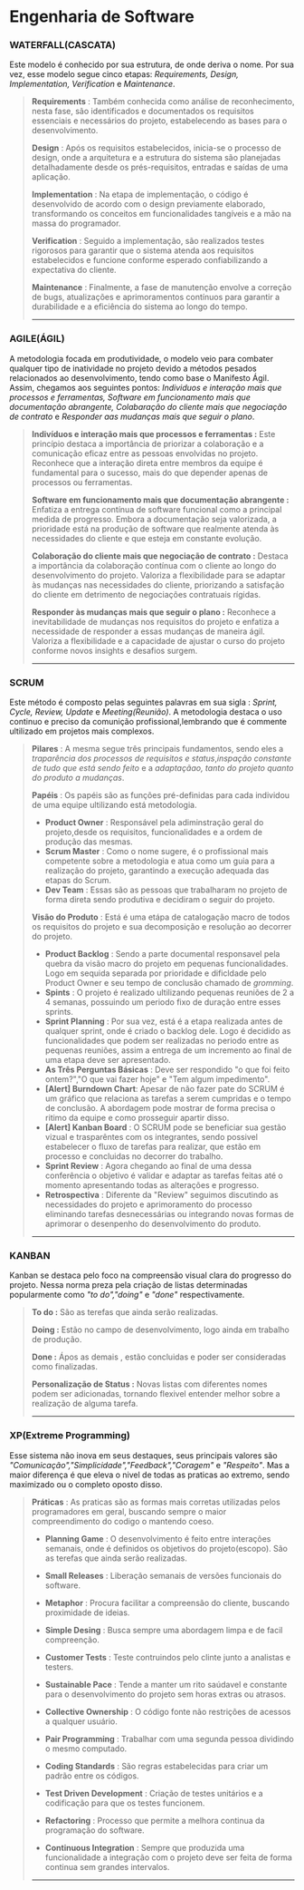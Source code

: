 # Engenharia de Software
>
### WATERFALL(CASCATA)
>
Este modelo é conhecido por sua estrutura, de onde deriva o nome. Por sua vez, esse modelo segue cinco etapas: *Requirements, Design, Implementation, Verification* e *Maintenance*.
>
>**Requirements** : Também conhecida como análise de reconhecimento, nesta fase, são identificados e documentados os requisitos essenciais e necessários do projeto, estabelecendo as bases para o desenvolvimento.
>
>**Design** : Após os requisitos estabelecidos, inicia-se o processo de design, onde a arquitetura e a estrutura do sistema são planejadas detalhadamente desde os prés-requisitos, entradas e saídas de uma aplicação.
>
>**Implementation** : Na etapa de implementação, o código é desenvolvido de acordo com o design previamente elaborado, transformando os conceitos em funcionalidades tangíveis e a mão na massa do programador.
>
>**Verification** : Seguido a implementação, são realizados testes rigorosos para garantir que o sistema atenda aos requisitos estabelecidos e funcione conforme esperado confiabilizando a expectativa do cliente.
>
>**Maintenance** : Finalmente, a fase de manutenção envolve a correção de bugs, atualizações e aprimoramentos contínuos para garantir a durabilidade e a eficiência do sistema ao longo do tempo.
>***
### AGILE(ÁGIL)
>
A metodologia focada em produtividade, o modelo veio para combater qualquer tipo de inatividade no projeto devido a métodos pesados relacionados ao desenvolvimento, tendo como base o Manifesto Ágil. Assim, chegamos aos seguintes pontos: *Individuos e interação mais que processos e ferramentas, Software em funcionamento mais que documentação abrangente, Colabaração do cliente mais que negociação de contrato* e *Responder aas mudanças mais que seguir o plano*.
>
>**Indivíduos e interação mais que processos e ferramentas :**
Este princípio destaca a importância de priorizar a colaboração e a comunicação eficaz entre as pessoas envolvidas no projeto. Reconhece que a interação direta entre membros da equipe é fundamental para o sucesso, mais do que depender apenas de processos ou ferramentas.
>
>**Software em funcionamento mais que documentação abrangente :**
Enfatiza a entrega contínua de software funcional como a principal medida de progresso. Embora a documentação seja valorizada, a prioridade está na produção de software que realmente atenda às necessidades do cliente e que esteja em constante evolução.
>
>**Colaboração do cliente mais que negociação de contrato :**
Destaca a importância da colaboração contínua com o cliente ao longo do desenvolvimento do projeto. Valoriza a flexibilidade para se adaptar às mudanças nas necessidades do cliente, priorizando a satisfação do cliente em detrimento de negociações contratuais rígidas.
>
>**Responder às mudanças mais que seguir o plano :**
Reconhece a inevitabilidade de mudanças nos requisitos do projeto e enfatiza a necessidade de responder a essas mudanças de maneira ágil. Valoriza a flexibilidade e a capacidade de ajustar o curso do projeto conforme novos insights e desafios surgem.
>
>***
### SCRUM
>
Este método é composto pelas seguintes palavras em sua sigla : *Sprint, Cycle, Review, Update* e *Meeting(Reunião)*. A metodologia destaca o uso continuo e preciso da comunição profissional,lembrando que é commente ultilizado em projetos mais complexos.
>
>**Pilares** : A mesma segue três principais fundamentos, sendo eles a *traparência dos processos de requisitos e status*,*inspação constante de tudo que está sendo feito* e a *adaptaçãao, tanto do projeto quanto do produto a mudanças*.
>
>**Papéis** : Os papéis são as funções pré-definidas para cada individou de uma equipe ultilizando está metodologia.
>* **Product Owner** : Responsável pela adiminstração geral do projeto,desde os requisitos, funcionalidades e a ordem de produção das mesmas.
>* **Scrum Master** : Como o nome sugere, é o profissional mais competente sobre a metodologia e atua como um guia para a realização do projeto, garantindo a execução adequada das etapas do Scrum.
>* **Dev Team** : Essas são as pessoas que trabalharam no projeto de forma direta sendo produtiva e decidiram o seguir do projeto.
>
>**Visão do Produto** : Está é uma etápa de catalogação macro de todos os requisitos do projeto e sua decomposição e resolução ao decorrer do projeto.
>* **Product Backlog** : Sendo a parte documental responsavel pela quebra da visão macro do projeto em pequenas funcionalidades. Logo em sequida separada por prioridade e dificldade pelo Product Owner e seu tempo de conclusão chamado de *gromming*.
>* **Spints** : O projeto é realizado ultilizando pequenas reuniões de 2 a 4 semanas, possuindo um periodo fixo de duração entre esses sprints.
>* **Sprint Planning** : Por sua vez, está é a etapa realizada antes de qualquer sprint, onde é criado o backlog dele. Logo é decidido as funcionalidades que podem ser realizadas no periodo entre as pequenas reuniões, assim a entrega de um incremento ao final de uma etapa deve ser apresentado.
>* **As Três Perguntas Básicas** : Deve ser respondido "o que foi feito ontem?","O que vai fazer hoje" e "Tem algum impedimento".
>* **[Alert] Burndown Chart**: Apesar de não fazer pate do SCRUM é um gráfico que relaciona as tarefas a serem cumpridas e o tempo de conclusão. A abordagem pode mostrar de forma precisa o ritimo da equipe e como prosseguir apartir disso. 
>* **[Alert] Kanban Board** : O SCRUM pode se beneficiar sua gestão vizual e trasparêntes com os integrantes, sendo possivel estabelecer o fluxo de tarefas para realizar, que estão em processo e concluidas no decorrer do trabalho.
>* **Sprint Review** : Agora chegando ao final de uma dessa conferência o objetivo é validar e adaptar as tarefas feitas até o momento apresentando todas as alterações e progresso.
>* **Retrospectiva** : Diferente da "Review" seguimos discutindo as necessidades do projeto e aprimoramento do processo eliminando tarefas desnecessárias ou integrando novas formas de aprimorar o desenpenho do desenvolvimento do produto.
>
>***
### KANBAN
>
Kanban se destaca pelo foco na compreensão visual clara do progresso do projeto. Nessa norma preza pela criação de listas determinadas popularmente como *"to do","doing"* e *"done"* respectivamente.
>
>**To do :**
São as terefas que ainda serão realizadas.
>
>**Doing :**
Estão no campo de desenvolvimento, logo ainda em trabalho de produção.
>
>**Done :**
Ápos as demais , estão concluidas e poder ser consideradas como finalizadas.
>
>**Personalização de Status :**
Novas listas com diferentes nomes podem ser adicionadas, tornando flexivel entender melhor sobre a realização de alguma tarefa. 
>
>***
### XP(Extreme Programming)
>
Esse sistema não inova em seus destaques, seus principais valores são *"Comunicação","Simplicidade","Feedback","Coragem"* e *"Respeito"*. Mas a maior diferença é que eleva o nivel de todas as praticas ao extremo, sendo maximizado ou o completo oposto disso. 
>
>**Práticas** :  As praticas são as formas mais corretas utilizadas pelos programadores em geral, buscando sempre o maior compreendimento do codigo o mantendo coeso.
>* **Planning Game** : O desenvolvimento é feito entre interações semanais, onde é definidos os objetivos do projeto(escopo).
São as terefas que ainda serão realizadas.
>
>* **Small Releases** : Liberação semanais de versões funcionais do software.
>
>* **Metaphor** : Procura facilitar a compreensão do cliente, buscando proximidade de ideias.
>
>* **Simple Desing** : Busca sempre uma abordagem limpa e de facil compreenção.
>
>* **Customer Tests** : Teste contruindos pelo clinte junto a analistas e testers.
>
>* **Sustainable Pace** : Tende a manter um rito saúdavel e constante para o desenvolvimento do projeto sem horas extras ou atrasos.
>
>* **Collective Ownership** : O código fonte não restrições de acessos a qualquer usuário.
>
>* **Pair Programming** : Trabalhar com uma segunda pessoa dividindo o mesmo computado.
>
>* **Coding Standards** : São regras estabelecidas para criar um padrão entre os códigos.
>
>* **Test Driven Development** : Criação de testes unitários e a codificação para que os testes funcionem.
>
>* **Refactoring** : Processo que permite a melhora continua da programação do software.
>
>* **Continuous Integration** : Sempre que produzida uma funcionalidade a integração com o projeto deve ser feita de forma continua sem grandes intervalos.
>  
>***
